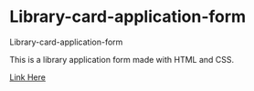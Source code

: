 # Library-card-application-form
Library-card-application-form

This is a library application form made with HTML and CSS. 

[Link Here](https://webstermanyanga.github.io/Library-card-application-form/)
